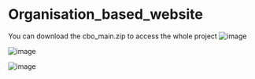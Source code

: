 # Organisation_based_website
You can download the cbo_main.zip to access the whole project
![image](https://github.com/user-attachments/assets/335e6f0f-1e5b-46e2-991a-7d2b9f9ded27)

![image](https://github.com/user-attachments/assets/31323972-7427-42ac-9110-c53d4daa52ab)

![image](https://github.com/user-attachments/assets/b3d54743-f4c3-4723-9f5d-0b5af4bae44d)






